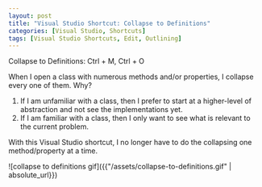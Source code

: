 ```yaml
---
layout: post
title: "Visual Studio Shortcut: Collapse to Definitions"
categories: [Visual Studio, Shortcuts]
tags: [Visual Studio Shortcuts, Edit, Outlining]
---
```


Collapse to Definitions: Ctrl + M, Ctrl + O

When I open a class with numerous methods and/or properties, I collapse every one of them. Why?
1. If I am unfamiliar with a class, then I prefer to start at a higher-level of abstraction and not see the implementations yet.
2. If I am familiar with a class, then I only want to see what is relevant to the current problem.

With this Visual Studio shortcut, I no longer have to do the collapsing one method/property at a time.

![collapse to definitions gif]({{"/assets/collapse-to-definitions.gif" | absolute_url}})